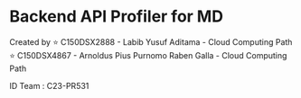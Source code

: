 # Backend API Profiler for MD
Created by 
:star: C150DSX2888 - Labib Yusuf Aditama - Cloud Computing Path
:star: C150DSX4867 - Arnoldus Pius Purnomo Raben Galla - Cloud Computing Path
 
ID Team : C23-PR531
